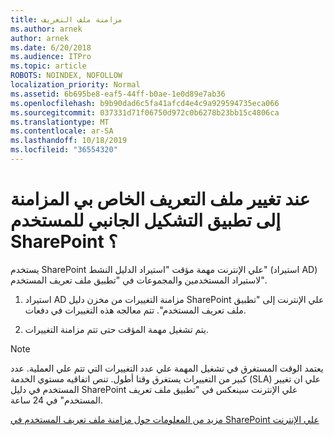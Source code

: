 ```yaml
---
title: مزامنة ملف التعريف
ms.author: arnek
author: arnek
ms.date: 6/20/2018
ms.audience: ITPro
ms.topic: article
ROBOTS: NOINDEX, NOFOLLOW
localization_priority: Normal
ms.assetid: 6b695be8-eaf5-44ff-b0ae-1e0d89e7ab36
ms.openlocfilehash: b9b90dad6c5fa41afcd4e4c9a929594735eca066
ms.sourcegitcommit: 037331d71f06750d972c0b6278b23bb15c4806ca
ms.translationtype: MT
ms.contentlocale: ar-SA
ms.lasthandoff: 10/18/2019
ms.locfileid: "36554320"
---
```

# <a name="when-do-my-profile-changes-sync-to-the-sharepoint-user-profile-application"></a>عند تغيير ملف التعريف الخاص بي المزامنة إلى تطبيق التشكيل الجانبي للمستخدم SharePoint ؟

يستخدم SharePoint علي الإنترنت مهمة مؤقت "استيراد الدليل النشط" (استيراد AD) لاستيراد المستخدمين والمجموعات في "تطبيق ملف تعريف المستخدم". 
  
1. استيراد AD مزامنة التغييرات من مخزن دليل SharePoint علي الإنترنت إلى "تطبيق ملف تعريف المستخدم". تتم معالجه هذه التغييرات في دفعات.
    
2. يتم تشغيل مهمة المؤقت حتى تتم مزامنة التغييرات.
    
> [!NOTE]
> يعتمد الوقت المستغرق في تشغيل المهمة علي عدد التغييرات التي تتم علي العملية. عدد كبير من التغييرات يستغرق وقتا أطول. تنص اتفاقيه مستوي الخدمة (SLA) علي ان تغيير المستخدم في دليل SharePoint علي الإنترنت سينعكس في "تطبيق ملف تعريف المستخدم" في 24 ساعة. 
  
[مزيد من المعلومات حول مزامنة ملف تعريف المستخدم في SharePoint علي الإنترنت](https://go.microsoft.com/fwlink/?linkid=875671)
  

